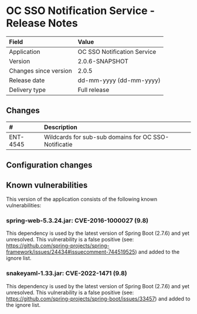 # OC SSO Notification Service - Release Notes

| Field                     | Value                       |
|:--------------------------|:----------------------------|
| Application               | OC SSO Notification Service |
| Version                   | 2.0.6-SNAPSHOT              |
| Changes since version     | 2.0.5                       |
| Release date              | dd-mm-yyyy (dd-mm-yyyy)     |
| Delivery type             | Full release                |

## Changes
<!-- Please note only the stories should be added. -->

| #        | Description                                          |
|:---------|:-----------------------------------------------------|
| ENT-4545 | Wildcards for sub-sub domains for OC SSO-Notificatie |


## Configuration changes

## Known vulnerabilities

This version of the application consists of the following known vulnerabilities:

### spring-web-5.3.24.jar: CVE-2016-1000027 (9.8)

This dependency is used by the latest version of Spring Boot (2.7.6) and yet unresolved. This vulnerability is a false
positive (see: https://github.com/spring-projects/spring-framework/issues/24434#issuecomment-744519525) and added to
the ignore list.

### snakeyaml-1.33.jar: CVE-2022-1471 (9.8)

This dependency is used by the latest version of Spring Boot (2.7.6) and yet unresolved. This vulnerability is a false
positive (see: https://github.com/spring-projects/spring-boot/issues/33457) and added to the ignore list.

